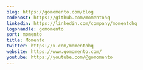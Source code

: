 ```yaml
---
blog: https://gomomento.com/blog
codehost: https://github.com/momentohq
linkedin: https://linkedin.com/company/momentohq
logohandle: gomomento
sort: momento
title: Momento
twitter: https://x.com/momentohq
website: https://www.gomomento.com/
youtube: https://youtube.com/@gomomento
---
```

